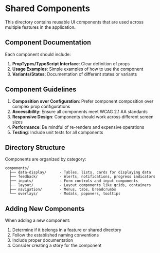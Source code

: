 # Shared Components

This directory contains reusable UI components that are used across multiple features in the application.

## Component Documentation

Each component should include:

1. **PropTypes/TypeScript Interface**: Clear definition of props
2. **Usage Examples**: Simple examples of how to use the component
3. **Variants/States**: Documentation of different states or variants

## Component Guidelines

1. **Composition over Configuration**: Prefer component composition over complex prop configurations
2. **Accessibility**: Ensure all components meet WCAG 2.1 AA standards
3. **Responsive Design**: Components should work across different screen sizes
4. **Performance**: Be mindful of re-renders and expensive operations
5. **Testing**: Include unit tests for all components

## Directory Structure

Components are organized by category:

```
components/
  ├── data-display/      - Tables, lists, cards for displaying data
  ├── feedback/          - Alerts, notifications, progress indicators
  ├── inputs/            - Form controls and input components
  ├── layout/            - Layout components like grids, containers
  ├── navigation/        - Menus, tabs, breadcrumbs
  └── overlays/          - Modals, popovers, tooltips
```

## Adding New Components

When adding a new component:

1. Determine if it belongs in a feature or shared directory
2. Follow the established naming conventions
3. Include proper documentation
4. Consider creating a story for the component
